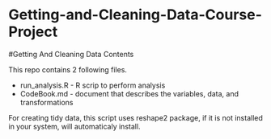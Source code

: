 # Getting-and-Cleaning-Data-Course-Project

#Getting And Cleaning Data
 Contents
 
 This repo contains 2 following files.

  - run_analysis.R - R scrip to perform analysis
  - CodeBook.md - document that describes the variables, data, and transformations

For creating tidy data, this script uses reshape2 package, if it is not installed in your system, will automaticaly install.